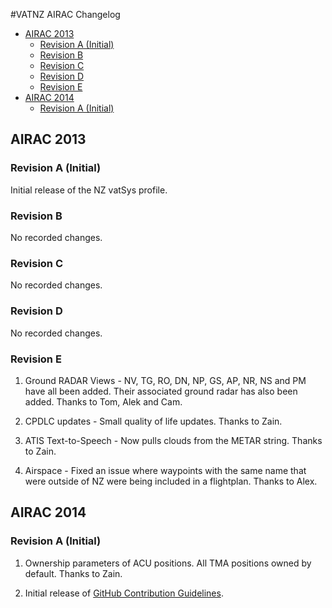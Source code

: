 #VATNZ AIRAC Changelog

- [AIRAC 2013](#airac-2013)        
    - [Revision A (Initial)](#revision-a-initial)        
    - [Revision B](#revision-b)        
    - [Revision C](#revision-c)
    - [Revision D](#revision-d)
    - [Revision E](#revision-e)
- [AIRAC 2014](#airac-2014)
    - [Revision A (Initial)](#revision-a-initial-1)

## AIRAC 2013
    
### Revision A (Initial)

Initial release of the NZ vatSys profile. 

### Revision B

No recorded changes.

### Revision C

No recorded changes.

### Revision D

No recorded changes.

### Revision E

1. Ground RADAR Views - NV, TG, RO, DN, NP, GS, AP, NR, NS and PM have all been added. Their associated ground radar has also been added. Thanks to Tom, Alek and Cam.

2. CPDLC updates - Small quality of life updates. Thanks to Zain.

3. ATIS Text-to-Speech - Now pulls clouds from the METAR string. Thanks to Zain.

4. Airspace - Fixed an issue where waypoints with the same name that were outside of NZ were being included in a flightplan. Thanks to Alex.

## AIRAC 2014

### Revision A (Initial)

1. Ownership parameters of ACU positions. All TMA positions owned by default. Thanks to Zain.

2. Initial release of [GitHub Contribution Guidelines](CONTRIBUTING.md).
